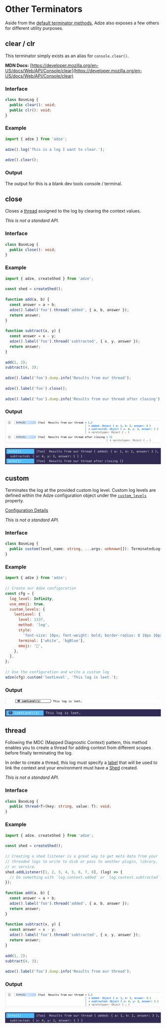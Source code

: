 # Other Terminators

Aside from the [default terminator methods](default-terminators.md), Adze also exposes a few others for different utility purposes.

## clear / clr

This terminator simply exists as an alias for `console.clear()`.

**MDN Docs:** [https://developer.mozilla.org/en-US/docs/Web/API/Console/clear](https://developer.mozilla.org/en-US/docs/Web/API/Console/clear)

### Interface

```typescript
class BaseLog {
  public clear(): void;
  public clr(): void;
}
```

### Example

```javascript
import { adze } from 'adze';

adze().log('This is a log I want to clear.');

adze().clear();
```

### Output

The output for this is a blank dev tools console / terminal.

## close

Closes a [thread](#thread) assigned to the log by clearing the context values.

_This is not a standard API._

### Interface

```typescript
class BaseLog {
  public close(): void;
}
```

### Example

```javascript
import { adze, createShed } from 'adze';

const shed = createShed();

function add(a, b) {
  const answer = a + b;
  adze().label('foo').thread('added', { a, b, answer });
  return answer;
}

function subtract(x, y) {
  const answer = x - y;
  adze().label('foo').thread('subtracted', { x, y, answer });
  return answer;
}

add(1, 2);
subtract(4, 3);

adze().label('foo').dump.info('Results from our thread');

adze().label('foo').close();

adze().label('foo').dump.info('Results from our thread after closing');
```

### Output

![close example output](./examples/close-example.png)

![close example output in the terminal](./examples/close-terminal-example.png)

## custom

Terminates the log at the provided custom log level. Custom log levels are defined within the Adze configuration object under the [`custom_levels`](configuration.html#customlevels) property.

[Configuration Details](configuration.html#customlevels)

_This is not a standard API._

### Interface

```typescript
class BaseLog {
  public custom(level_name: string, ...args: unknown[]): TerminatedLog<this>;
}
```

### Example

```javascript
import { adze } from 'adze';

// Create our Adze configuration
const cfg = {
  log_level: Infinity,
  use_emoji: true,
  custom_levels: {
    leetLevel: {
      level: 1337,
      method: 'log',
      style:
        'font-size: 10px; font-weight: bold; border-radius: 0 10px 10px 0; border-width: 1px; border-style: solid; padding-right: 40px; ',
      terminal: ['white', 'bgBlue'],
      emoji: '👾',
    },
  },
};

// Use the configuration and write a custom log
adze(cfg).custom('leetLevel', 'This log is leet.');
```

### Output

![custom example output](./examples/custom-example.png)

![custom example output in the terminal](./examples/custom-terminal-example.png)

## thread

Following the MDC (Mapped Diagnostic Context) pattern, this method enables you to create a thread for adding context from different scopes before finally terminating the log.

In order to create a thread, this log must specify a [label](modifiers.md#label) that will be used to link the context and your environment must have a [Shed](shed-concepts.md) created.

_This is not a standard API._

### Interface

```typescript
class BaseLog {
  public thread<T>(key: string, value: T): void;
}
```

### Example

```javascript
import { adze, createShed } from 'adze';

const shed = createShed();

// Creating a shed listener is a great way to get meta data from your
// threaded logs to write to disk or pass to another plugin, library,
// or service.
shed.addListener([1, 2, 3, 4, 5, 6, 7, 8], (log) => {
  // Do something with `log.context.added` or `log.context.subtracted`.
});

function add(a, b) {
  const answer = a + b;
  adze().label('foo').thread('added', { a, b, answer });
  return answer;
}

function subtract(x, y) {
  const answer = x - y;
  adze().label('foo').thread('subtracted', { x, y, answer });
  return answer;
}

add(1, 2);
subtract(4, 3);

adze().label('foo').dump.info('Results from our thread');
```

### Output

![thread example output](./examples/thread-example.png)

![thread example output in the terminal](./examples/thread-terminal-example.png)

